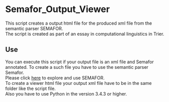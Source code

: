 # Semafor_Output_Viewer

This script creates a output html file for the produced xml file from the semantic parser SEMAFOR.  
The script is created as part of an essay in computational linguistics in Trier.

## Use
You can execute this script if your output file is an xml file and Semafor annotated. To create a such file you have to use the semantic parser Semafor.  
Please click [here](http://www.cs.cmu.edu/~ark/SEMAFOR/) to explore and use SEMAFOR.  
To create a viewer html file your output xml file have to be in the same folder like the script file.  
Also you have to use Python in the version 3.4.3 or higher.   



